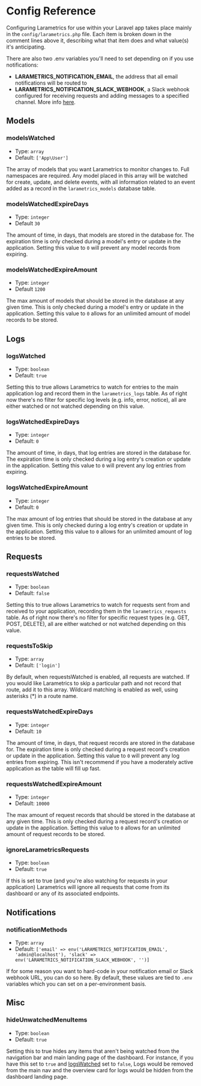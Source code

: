 # Config Reference
Configuring Larametrics for use within your Laravel app takes place mainly in the `config/larametrics.php` file. Each item is broken down in the comment lines above it, describing what that item does and what value(s) it's anticipating. 

There are also two .env variables you'll need to set depending on if you use notifications:

- **LARAMETRICS_NOTIFICATION_EMAIL**, the address that all email notifications will be routed to
- **LARAMETRICS_NOTIFICATION_SLACK_WEBHOOK**, a Slack webhook configured for receiving requests and adding messages to a specified channel. More info [here](https://get.slack.help/hc/en-us/articles/115005265063-Incoming-WebHooks-for-Slack).

## Models
### modelsWatched
- Type: `array`
- Default: `['App\User']`

The array of models that you want Larametrics to monitor changes to. Full namespaces are required. Any model placed in this array will be watched for create, update, and delete events, with all information related to an event added as a record in the `larametrics_models` database table.

### modelsWatchedExpireDays
- Type: `integer`
- Default `30`

The amount of time, in days, that models are stored in the database for. The expiration time is only checked during a model's entry or update in the application. Setting this value to `0` will prevent any model records from expiring.

### modelsWatchedExpireAmount
- Type: `integer`
- Default `1200`

The max amount of models that should be stored in the database at any given time. This is only checked during a model's entry or update in the application. Setting this value to `0` allows for an unlimited amount of model records to be stored.

## Logs
### logsWatched
- Type: `boolean`
- Default: `true`

Setting this to true allows Larametrics to watch for entries to the main application log and record them in the `larametrics_logs` table. As of right now there's no filter for specific log levels (e.g. info, error, notice), all are either watched or not watched depending on this value.

### logsWatchedExpireDays
- Type: `integer`
- Default: `0`

The amount of time, in days, that log entries are stored in the database for. The expiration time is only checked during a log entry's creation or update in the application. Setting this value to `0` will prevent any log entries from expiring.

### logsWatchedExpireAmount
- Type: `integer`
- Default: `0`

The max amount of log entries that should be stored in the database at any given time. This is only checked during a log entry's creation or update in the application. Setting this value to `0` allows for an unlimited amount of log entries to be stored.

## Requests
### requestsWatched
- Type: `boolean`
- Default: `false`

Setting this to true allows Larametrics to watch for requests sent from and received to your application, recording them in the `larametrics_requests` table. As of right now there's no filter for specific request types (e.g. GET, POST, DELETE), all are either watched or not watched depending on this value.

### requestsToSkip
- Type: `array`
- Default: `['login']`

By default, when requestsWatched is enabled, all requests are watched. If you would like Larametrics to skip a particular path and not record that route, add it to this array. Wildcard matching is enabled as well, using asterisks (*) in a route name.

### requestsWatchedExpireDays
- Type: `integer`
- Default: `10`

The amount of time, in days, that request records are stored in the database for. The expiration time is only checked during a request record's creation or update in the application. Setting this value to `0` will prevent any log entries from expiring. This isn't recommend if you have a moderately active application as the table will fill up fast.

### requestsWatchedExpireAmount
- Type: `integer`
- Default: `10000`

The max amount of request records that should be stored in the database at any given time. This is only checked during a request record's creation or update in the application. Setting this value to `0` allows for an unlimited amount of request records to be stored.

### ignoreLarametricsRequests
- Type: `boolean`
- Default: `true`

If this is set to true (and you're also watching for requests in your application) Larametrics will ignore all requests that come from its dashboard or any of its associated endpoints.

## Notifications
### notificationMethods
- Type: `array`
- Default: `['email' => env('LARAMETRICS_NOTIFICATION_EMAIL', 'admin@localhost'), 'slack' => env('LARAMETRICS_NOTIFICATION_SLACK_WEBHOOK', '')]`

If for some reason you want to hard-code in your notification email or Slack webhook URL, you can do so here. By default, these values are tied to `.env` variables which you can set on a per-environment basis.

## Misc
### hideUnwatchedMenuItems
- Type: `boolean`
- Default: `true`

Setting this to true hides any items that aren't being watched from the navigation bar and main landing page of the dashboard. For instance, if you have this set to `true` and [logsWatched](#logswatched) set to `false`, Logs would be removed from the main nav and the overview card for logs would be hidden from the dashboard landing page.
